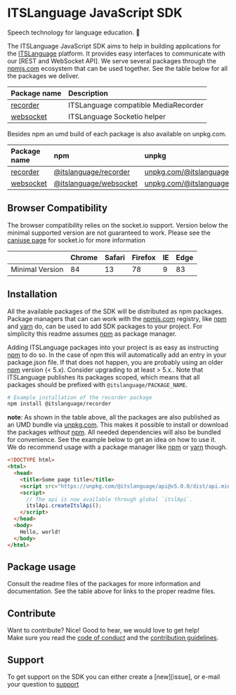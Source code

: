 # ITSLanguage JavaScript SDK

Speech technology for language education. 📣

The ITSLanguage JavaScript SDK aims to help in building applications for the [ITSLanguage] platform.
It provides easy interfaces to communicate with our [REST and WebSocket API]. We serve several
packages through the [npmjs.com] ecosystem that can be used together. See the table below for all
the packages we deliver.

| Package name                              | Description                          |
| :---------------------------------------- | :----------------------------------- |
| [recorder](packages/recorder/README.md)   | ITSLanguage compatible MediaRecorder |
| [websocket](packages/websocket/README.md) | ITSLanguage Socketio helper          |

Besides npm an umd build of each package is also available on unpkg.com.

| Package name                              | npm                      | unpkg                                    |
| :---------------------------------------- | :----------------------- | :--------------------------------------- |
| [recorder](packages/recorder/README.md)   | [@itslanguage/recorder]  | [unpkg.com/@itslanguage/recorder/dist/]  |
| [websocket](packages/websocket/README.md) | [@itslanguage/websocket] | [unpkg.com/@itslanguage/websocket/dist/] |

## Browser Compatibility

The browser compatibility relies on the socket.io support. Version below the minimal supported
version are not guaranteed to work. Please see the [caniuse page](https://caniuse.com/?search=socket.io) for socket.io for
more information

|                 | Chrome | Safari | Firefox | IE  | Edge |
| --------------- | ------ | ------ | ------- | --- | ---- |
| Minimal Version | 84     | 13     | 78      | 9   | 83   |

## Installation

All the available packages of the SDK will be distributed as npm packages. Package managers that can
can work with the [npmjs.com] registry, like [npm] and [yarn] do, can be used to add SDK packages to
your project. For simplicity this readme assumes [npm] as package manager.

Adding ITSLanguage packages into your project is as easy as instructing [npm] to do so. In the case
of npm this will automatically add an entry in your package.json file. If that does not happen, you
are probably using an older [npm] version (< 5.x). Consider upgrading to at least > 5.x.. Note that
ITSLanguage publishes its packages scoped, which means that all packages should be prefixed with
`@itslanguage/PACKAGE_NAME`.

```bash
# Example installation of the recorder package
npm install @itslanguage/recorder
```

**note**: As shown in the table above, all the packages are also published as an UMD bundle via
[unpkg.com]. This makes it possible to install or download the packages _without_ [npm]. All needed
dependencies will also be bundled for convenience. See the example below to get an idea on how to
use it.  
We do recommend usage with a package manager like [npm] or [yarn] though.

```html
<!DOCTYPE html>
<html>
  <head>
    <title>Some page title</title>
    <script src="https://unpkg.com/@itslanguage/api@v5.0.0/dist/api.min.js"></script>
    <script>
      // The api is now available through global `itslApi`.
      itslApi.createItslApi();
    </script>
  </head>
  <body>
    Hello, world!
  </body>
</html>
```

## Package usage

Consult the readme files of the packages for more information and documentation. See the table above
for links to the proper readme files.

## Contribute

Want to contribute? Nice! Good to hear, we would love to get help!  
Make sure you read the [code of conduct](CODE_OF_CONDUCT.md) and the
[contribution guidelines](CONTRIBUTING.md).

## Support

To get support on the SDK you can either create a [new][issue], or e-mail your question to
[support](mailto:support@itslanguage.nl)

[itslanguage]: https://www.itslanguage.nl
[npmjs.com]: https://www.npmjs.com
[unpkg.com]: https://unpkg.com
[npm]: https://docs.npmjs.com/cli-documentation
[yarn]: https://yarnpkg.com/en/docs/cli
[yarn workspaces]: https://yarnpkg.com/blog/2017/08/02/introducing-workspaces
[@itslanguage/recorder]: https://npmjs.com/@itslanguage/recorder
[@itslanguage/websocket]: https://npmjs.com/@itslanguage/websocket
[unpkg.com/@itslanguage/recorder/dist/]: https://unpkg.com/@itslanguage/recorder/dist/
[unpkg.com/@itslanguage/websocket/dist/]: https://unpkg.com/@itslanguage/websocket/dist/
[api docs]: https://api.itslanguage.nl/ui
